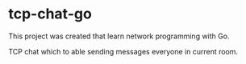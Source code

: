 # tcp-chat-go

This project was created that learn network programming with Go.

TCP chat which to able sending messages everyone in current room. 
